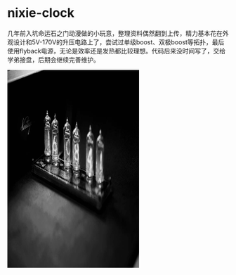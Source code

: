 # nixie-clock

几年前入坑命运石之门动漫做的小玩意，整理资料偶然翻到上传，精力基本花在外观设计和5V-170V的升压电路上了，尝试过单级boost、双极boost等拓扑，最后使用flyback电源，无论是效率还是发热都比较理想。代码后来没时间写了，交给学弟接盘，后期会继续完善维护。

<img src="https://github.com/HuaxinLu/nixie-clock/blob/master/picture/pic1.jpg" width="300" height="450" />

